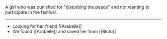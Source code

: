 A girl who was punished for "disturbing the peace" and not wanting to participate in the festival.

---
- Looking for her friend [[Arabelle]]
- We found [[Arabelle]] and saved her from [[Bluto]]